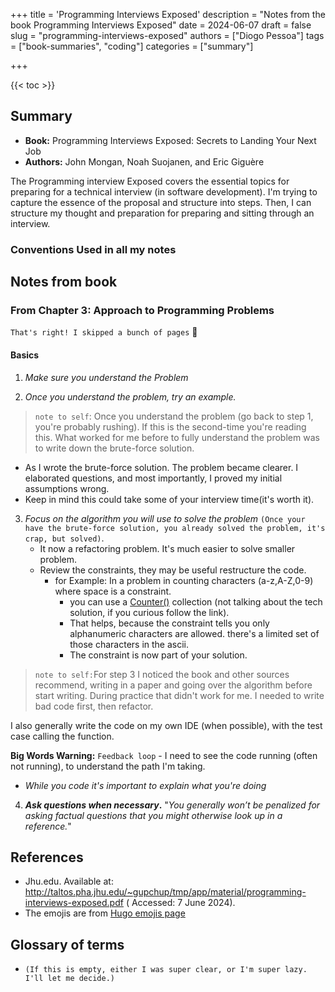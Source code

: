 +++
title = 'Programming Interviews Exposed'
description = "Notes from the book Programming Interviews Exposed"
date = 2024-06-07
draft = false
slug = "programming-interviews-exposed"
authors = ["Diogo Pessoa"]
tags = ["book-summaries", "coding"]
categories = ["summary"]

+++

{{< toc >}}

## Summary

- **Book:** Programming Interviews Exposed: Secrets to Landing Your Next Job
- **Authors:** John Mongan, Noah Suojanen, and Eric Giguère

The Programming interview Exposed covers the essential topics for preparing for a
technical interview (in software development). I'm trying to capture the essence of the
proposal and structure into steps. Then, I can structure my thought and preparation for
preparing and sitting through an interview.

### Conventions Used in all my notes



## Notes from book

### From Chapter 3: Approach to Programming Problems

`That's right! I skipped a bunch of pages` :grimacing:

#### Basics

1. _Make sure you understand the Problem_

2. _Once you understand the problem, try an example._

> `note to self`: Once you understand the problem (go back to step 1, you're
> probably
> rushing). If this is the second-time you're reading this. What worked for me
> before to
> fully understand the problem was to write down the brute-force solution.

* As I wrote the brute-force solution. The problem became clearer. I elaborated
  questions, and most importantly, I proved my initial assumptions wrong.
* Keep in mind this could take some of your interview time(it's worth it).

3. _Focus on the algorithm you will use to solve the
   problem_ `(Once your have the brute-force solution, you already solved the problem,
   it's crap,
   but solved)`.
    * It now a refactoring problem. It's much easier to solve smaller problem.
    * Review the constraints, they may be useful restructure the code.
        * for Example: In a problem in counting characters (a-z,A-Z,0-9) where space is
          a constraint.
            * you can use
              a [Counter()](https://docs.python.org/3/library/collections.html#collections.Counter)
              collection (not talking about the tech solution, if you curious follow the
              link).
            * That helps, because the constraint tells you only alphanumeric characters
              are allowed. there's a limited set of those characters in the ascii.
            * The constraint is now part of your solution.

> `note to self:`For step 3 I noticed the book and other sources recommend, writing in a
> paper and
> going
> over the algorithm before start writing. During practice that didn't work for me. I
> needed to write bad code first, then refactor.

I also generally write the code on my own IDE (when possible), with the test case
calling the function.

**Big Words Warning:** `Feedback loop` - I need to see the code running (often not
running),
to understand the path I'm taking.

* _While you code it's important to explain what you're doing_

4. **_Ask questions when necessary_.** "_You generally won’t be penalized for asking factual questions that you might otherwise look up in a reference._"

## References

* Jhu.edu. Available
  at: http://taltos.pha.jhu.edu/~gupchup/tmp/app/material/programming-interviews-exposed.pdf (
  Accessed: 7 June 2024).
* The emojis are from [Hugo emojis page](https://gohugo.io/quick-reference/emojis/)

## Glossary of terms

* `(If this is empty, either I was super clear, or I'm super lazy. I'll let me decide.)`
